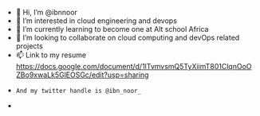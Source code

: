 - 👋 Hi, I’m @ibnnoor
- 👀 I’m interested in cloud engineering and devops
- 🌱 I’m currently learning to become one at Alt school Africa 
- 💞️ I’m looking to collaborate on cloud computing and devOps related projects
- 📫 Link to my resume https://docs.google.com/document/d/1lTvmvsmQ5TyXiimT801ClqnOoOZBo9xwaLk5GlEOSGc/edit?usp=sharing 
-     And my twitter handle is @ibn_noor_
- 

<!---
ibnnoor/ibnnoor is a ✨ special ✨ repository because its `README.md` (this file) appears on your GitHub profile.
You can click the Preview link to take a look at your changes.
--->
